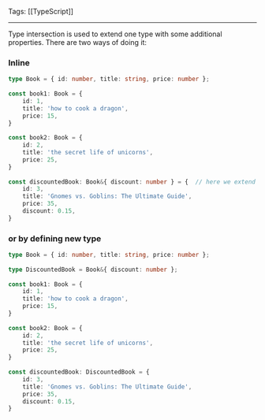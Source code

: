 
Tags: [[TypeScript]]

---
 
Type intersection is used to extend one type with some additional properties. There are two ways of doing it:

### Inline

```ts
type Book = { id: number, title: string, price: number };  
  
const book1: Book = {  
    id: 1,  
    title: 'how to cook a dragon',  
    price: 15,  
}  
  
const book2: Book = {  
    id: 2,  
    title: 'the secret life of unicorns',  
    price: 25,  
}  
  
const discountedBook: Book&{ discount: number } = {  // here we extend the type
    id: 3,  
    title: 'Gnomes vs. Goblins: The Ultimate Guide',  
    price: 35,  
    discount: 0.15,  
}
```

### or by defining new type

```ts
type Book = { id: number, title: string, price: number };  
  
type DiscountedBook = Book&{ discount: number };  
  
const book1: Book = {  
    id: 1,  
    title: 'how to cook a dragon',  
    price: 15,  
}  
  
const book2: Book = {  
    id: 2,  
    title: 'the secret life of unicorns',  
    price: 25,  
}  
  
const discountedBook: DiscountedBook = {  
    id: 3,  
    title: 'Gnomes vs. Goblins: The Ultimate Guide',  
    price: 35,  
    discount: 0.15,  
}
```